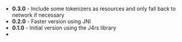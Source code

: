 + **0.3.0** - Include some tokenizers as resources and only fall back to network if necessary
+ **0.2.0** - Faster version using JNI
+ **0.1.0** - Initial version using the J4rs library
+ 